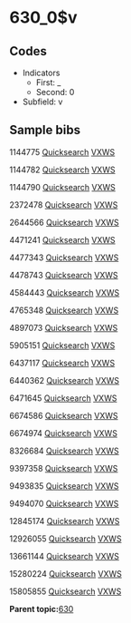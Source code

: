 # 630\_0$v

## Codes

-   Indicators
    -   First: \_
    -   Second: 0
-   Subfield: v

## Sample bibs

1144775 [Quicksearch](https://search.library.yale.edu/catalog/1144775) [VXWS](http://prodorbis.library.yale.edu:7014/vxws/GetHoldingsService?bibId=1144775)

1144782 [Quicksearch](https://search.library.yale.edu/catalog/1144782) [VXWS](http://prodorbis.library.yale.edu:7014/vxws/GetHoldingsService?bibId=1144782)

1144790 [Quicksearch](https://search.library.yale.edu/catalog/1144790) [VXWS](http://prodorbis.library.yale.edu:7014/vxws/GetHoldingsService?bibId=1144790)

2372478 [Quicksearch](https://search.library.yale.edu/catalog/2372478) [VXWS](http://prodorbis.library.yale.edu:7014/vxws/GetHoldingsService?bibId=2372478)

2644566 [Quicksearch](https://search.library.yale.edu/catalog/2644566) [VXWS](http://prodorbis.library.yale.edu:7014/vxws/GetHoldingsService?bibId=2644566)

4471241 [Quicksearch](https://search.library.yale.edu/catalog/4471241) [VXWS](http://prodorbis.library.yale.edu:7014/vxws/GetHoldingsService?bibId=4471241)

4477343 [Quicksearch](https://search.library.yale.edu/catalog/4477343) [VXWS](http://prodorbis.library.yale.edu:7014/vxws/GetHoldingsService?bibId=4477343)

4478743 [Quicksearch](https://search.library.yale.edu/catalog/4478743) [VXWS](http://prodorbis.library.yale.edu:7014/vxws/GetHoldingsService?bibId=4478743)

4584443 [Quicksearch](https://search.library.yale.edu/catalog/4584443) [VXWS](http://prodorbis.library.yale.edu:7014/vxws/GetHoldingsService?bibId=4584443)

4765348 [Quicksearch](https://search.library.yale.edu/catalog/4765348) [VXWS](http://prodorbis.library.yale.edu:7014/vxws/GetHoldingsService?bibId=4765348)

4897073 [Quicksearch](https://search.library.yale.edu/catalog/4897073) [VXWS](http://prodorbis.library.yale.edu:7014/vxws/GetHoldingsService?bibId=4897073)

5905151 [Quicksearch](https://search.library.yale.edu/catalog/5905151) [VXWS](http://prodorbis.library.yale.edu:7014/vxws/GetHoldingsService?bibId=5905151)

6437117 [Quicksearch](https://search.library.yale.edu/catalog/6437117) [VXWS](http://prodorbis.library.yale.edu:7014/vxws/GetHoldingsService?bibId=6437117)

6440362 [Quicksearch](https://search.library.yale.edu/catalog/6440362) [VXWS](http://prodorbis.library.yale.edu:7014/vxws/GetHoldingsService?bibId=6440362)

6471645 [Quicksearch](https://search.library.yale.edu/catalog/6471645) [VXWS](http://prodorbis.library.yale.edu:7014/vxws/GetHoldingsService?bibId=6471645)

6674586 [Quicksearch](https://search.library.yale.edu/catalog/6674586) [VXWS](http://prodorbis.library.yale.edu:7014/vxws/GetHoldingsService?bibId=6674586)

6674974 [Quicksearch](https://search.library.yale.edu/catalog/6674974) [VXWS](http://prodorbis.library.yale.edu:7014/vxws/GetHoldingsService?bibId=6674974)

8326684 [Quicksearch](https://search.library.yale.edu/catalog/8326684) [VXWS](http://prodorbis.library.yale.edu:7014/vxws/GetHoldingsService?bibId=8326684)

9397358 [Quicksearch](https://search.library.yale.edu/catalog/9397358) [VXWS](http://prodorbis.library.yale.edu:7014/vxws/GetHoldingsService?bibId=9397358)

9493835 [Quicksearch](https://search.library.yale.edu/catalog/9493835) [VXWS](http://prodorbis.library.yale.edu:7014/vxws/GetHoldingsService?bibId=9493835)

9494070 [Quicksearch](https://search.library.yale.edu/catalog/9494070) [VXWS](http://prodorbis.library.yale.edu:7014/vxws/GetHoldingsService?bibId=9494070)

12845174 [Quicksearch](https://search.library.yale.edu/catalog/12845174) [VXWS](http://prodorbis.library.yale.edu:7014/vxws/GetHoldingsService?bibId=12845174)

12926055 [Quicksearch](https://search.library.yale.edu/catalog/12926055) [VXWS](http://prodorbis.library.yale.edu:7014/vxws/GetHoldingsService?bibId=12926055)

13661144 [Quicksearch](https://search.library.yale.edu/catalog/13661144) [VXWS](http://prodorbis.library.yale.edu:7014/vxws/GetHoldingsService?bibId=13661144)

15280224 [Quicksearch](https://search.library.yale.edu/catalog/15280224) [VXWS](http://prodorbis.library.yale.edu:7014/vxws/GetHoldingsService?bibId=15280224)

15805855 [Quicksearch](https://search.library.yale.edu/catalog/15805855) [VXWS](http://prodorbis.library.yale.edu:7014/vxws/GetHoldingsService?bibId=15805855)

**Parent topic:**[630](../../tags/630/630.md)

